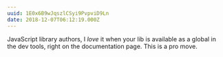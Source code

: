 ```yaml
---
uuid: 1E0x6B9wJqszlCSyi9PvpviD9Ln
date: 2018-12-07T06:12:19.000Z
---
```


JavaScript library authors, I _love_ it when your lib is available as a global in the dev tools, right on the documentation page. This is a pro move.
